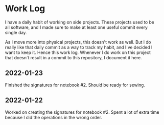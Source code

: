 # Work Log

I have a daily habit of working on side projects. These projects used to be all software, and I made sure to make at least one useful commit every single day.

As I move more into physical projects, this doesn't work as well. But I do really like that daily commit as a way to track my habit, and I've decided I want to keep it. Hence this work log. Whenever I do work on this project that doesn't result in a commit to this repository, I document it here.


## 2022-01-23

Finished the signatures for notebook #2. Should be ready for sewing.


## 2022-01-22

Worked on creating the signatures for notebook #2. Spent a lot of extra time because I did the operations in the wrong order.
